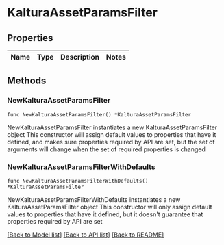 # KalturaAssetParamsFilter

## Properties

Name | Type | Description | Notes
------------ | ------------- | ------------- | -------------

## Methods

### NewKalturaAssetParamsFilter

`func NewKalturaAssetParamsFilter() *KalturaAssetParamsFilter`

NewKalturaAssetParamsFilter instantiates a new KalturaAssetParamsFilter object
This constructor will assign default values to properties that have it defined,
and makes sure properties required by API are set, but the set of arguments
will change when the set of required properties is changed

### NewKalturaAssetParamsFilterWithDefaults

`func NewKalturaAssetParamsFilterWithDefaults() *KalturaAssetParamsFilter`

NewKalturaAssetParamsFilterWithDefaults instantiates a new KalturaAssetParamsFilter object
This constructor will only assign default values to properties that have it defined,
but it doesn't guarantee that properties required by API are set


[[Back to Model list]](../README.md#documentation-for-models) [[Back to API list]](../README.md#documentation-for-api-endpoints) [[Back to README]](../README.md)


